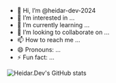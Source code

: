 - 👋 Hi, I’m @heidar-dev-2024
- 👀 I’m interested in ...
- 🌱 I’m currently learning ...
- 💞️ I’m looking to collaborate on ...
- 📫 How to reach me ...
- 😄 Pronouns: ...
- ⚡ Fun fact: ...


![Heidar.Dev's GitHub stats](https://github-readme-stats.vercel.app/api?username=heidar-dev-2024&show_icons=true&theme=radical)

<!---
heidar-dev-2024/heidar-dev-2024 is a ✨ special ✨ repository because its `README.md` (this file) appears on your GitHub profile.
You can click the Preview link to take a look at your changes.
--->
